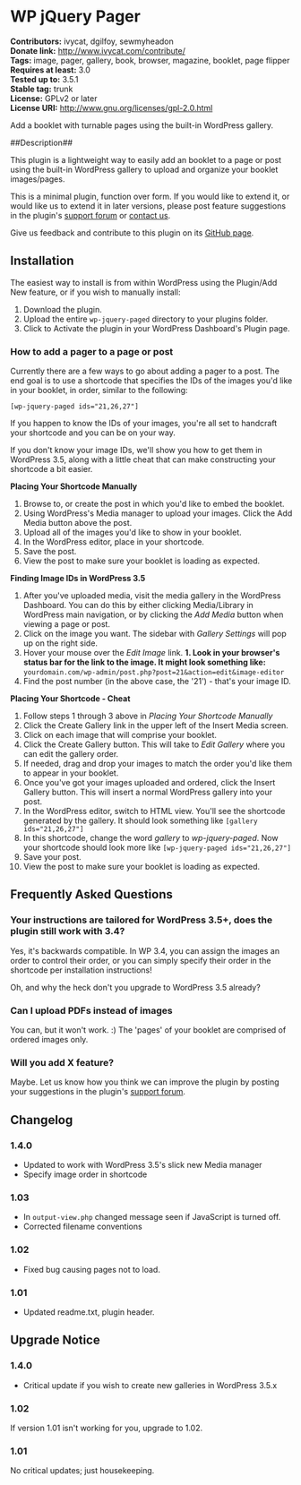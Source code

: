 # WP jQuery Pager #
**Contributors:** ivycat, dgilfoy, sewmyheadon  
**Donate link:** http://www.ivycat.com/contribute/  
**Tags:** image, pager, gallery, book, browser, magazine, booklet, page flipper  
**Requires at least:** 3.0  
**Tested up to:** 3.5.1  
**Stable tag:** trunk  
**License:** GPLv2 or later  
**License URI:** http://www.gnu.org/licenses/gpl-2.0.html  

Add a booklet with turnable pages using the built-in WordPress gallery.

##Description##

This plugin is a lightweight way to easily add an booklet to a page or post using the built-in WordPress gallery to upload and organize your booklet images/pages.

This is a minimal plugin, function over form.  If you would like to extend it, or would like us to extend it in later versions, please post feature suggestions in the plugin's [support forum](http://wordpress.org/support/plugin/wp-jquery-pdf-paged) or [contact us](http://www.ivycat.com/contact/).

Give us feedback and contribute to this plugin on its [GitHub page](https://github.com/ivycat/WP-JQuery-Pager).

## Installation ##

The easiest way to install is from within WordPress using the Plugin/Add New feature, or if you wish to manually install:

1. Download the plugin.
1. Upload the entire `wp-jquery-paged` directory to your plugins folder.
1. Click to Activate the plugin in your WordPress Dashboard's Plugin page.

### How to add a pager to a page or post ###

Currently there are a few ways to go about adding a pager to a post.  The end goal is to use a shortcode that specifies the IDs of the images you'd like in your booklet, in order, similar to the following:

`[wp-jquery-paged ids="21,26,27"]`

If you happen to know the IDs of your images, you're all set to handcraft your shortcode and you can be on your way.  

If you don't know your image IDs, we'll show you how to get them in WordPress 3.5, along with a little cheat that can make constructing your shortcode a bit easier.

**Placing Your Shortcode Manually**

1. Browse to, or create the post in which you'd like to embed the booklet.
1. Using WordPress's Media manager to upload your images.  Click the Add Media button above the post.
1. Upload all of the images you'd like to show in your booklet.
1. In the WordPress editor, place in your shortcode.
1. Save the post.
1. View the post to make sure your booklet is loading as expected.

**Finding Image IDs in WordPress 3.5**

1. After you've uploaded media, visit the media gallery in the WordPress Dashboard.  You can do this by either clicking Media/Library in WordPress main navigation, or by clicking the *Add Media* button when viewing a page or post.
1. Click on the image you want.  The sidebar with *Gallery Settings* will pop up on the right side.
1. Hover your mouse over the *Edit Image* link.
**1. Look in your browser's status bar for the link to the image.  It might look something like:** `yourdomain.com/wp-admin/post.php?post=21&action=edit&image-editor`  
1. Find the post number (in the above case, the '21') - that's your image ID.

**Placing Your Shortcode - Cheat**

1. Follow steps 1 through 3 above in *Placing Your Shortcode Manually*
1. Click the Create Gallery link in the upper left of the Insert Media screen.
1. Click on each image that will comprise your booklet.
1. Click the Create Gallery button.  This will take to *Edit Gallery* where you can edit the gallery order.
1. If needed, drag and drop your images to match the order you'd like them to appear in your booklet.
1. Once you've got your images uploaded and ordered, click the Insert Gallery button.  This will insert a normal WordPress gallery into your post.
1. In the WordPress editor, switch to HTML view.  You'll see the shortcode generated by the gallery.  It should look something like `[gallery ids="21,26,27"]`
1. In this shortcode, change the word *gallery* to *wp-jquery-paged*.  Now your shortcode should look more like `[wp-jquery-paged ids="21,26,27"]`
1. Save your post.
1. View the post to make sure your booklet is loading as expected.


## Frequently Asked Questions ##

### Your instructions are tailored for WordPress 3.5+, does the plugin still work with 3.4? ###

Yes, it's backwards compatible.  In WP 3.4, you can assign the images an order to control their order, or you can simply specify their order in the shortcode per installation instructions!

Oh, and why the heck don't you upgrade to WordPress 3.5 already?

### Can I upload PDFs instead of images ###

You can, but it won't work. :)  The 'pages' of your booklet are comprised of ordered images only.

### Will you add X feature? ###

Maybe.  Let us know how you think we can improve the plugin by posting your suggestions in the plugin's [support forum](http://wordpress.org/support/plugin/wp-jquery-pdf-paged).

## Changelog ##

### 1.4.0 ###
* Updated to work with WordPress 3.5's slick new Media manager
* Specify image order in shortcode

### 1.03 ###
* In `output-view.php` changed message seen if JavaScript is turned off.
* Corrected filename conventions

### 1.02 ###
* Fixed bug causing pages not to load.

### 1.01 ###
* Updated readme.txt, plugin header.

## Upgrade Notice ##

### 1.4.0 ###
* Critical update if you wish to create new galleries in WordPress 3.5.x

### 1.02 ###
If version 1.01 isn't working for you, upgrade to 1.02.

### 1.01 ###
No critical updates; just housekeeping.
